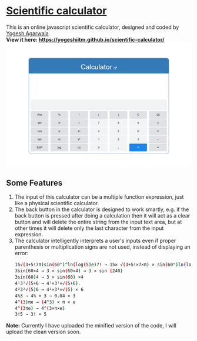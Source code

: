 # [Scientific calculator](https://yogeshiitm.github.io/scientific-calculator/)
This is an online javascript scientific calculator, designed and coded by [Yogesh Agarwala](http://yogeshiitm.github.io/).\
**View it here: https://yogeshiitm.github.io/scientific-calculator/**
![Scientific calculator](images/calculator.png)

## Some Features
1. The input of this calculator can be a multiple function expression, just like a physical scientific calculator.  
2. The back button in the calculator is designed to work smartly, e.g. if the back button is pressed after doing a calculation then it will act as a clear button and will delete the entire string from the input text area, but at other times it will delete only the last character from the input expression. 
3. The calculator intelligently interprets a user's inputs even if proper parenthesis or multiplication signs are not used, instead of displaying an error:
    ```sh
    15√(3+5!7π)sin(60°)^ln(log(5)e)7! → 15× √(3+5!×7×π) × sin(60°)ln(log(5)×e) × 7!
    3sin(60×4 → 3 × sin(60×4) → 3 × sin (240)
    3sin(60)4 → 3 × sin(60) ×4
    4²3²√(5+6 → 4²×3²×√(5+6).
    4²3²√(5)6 → 4²×3²×√(5) × 6
    4%3 → 4% × 3 → 0.04 × 3
    4^(3)πe → (4^3) × π × e
    4^(3πe) → 4^(3×π×e)
    3!5 → 3! × 5
    ```
    
**Note:** Currently I have uploaded the minified version of the code, I will upload the clean version soon.
